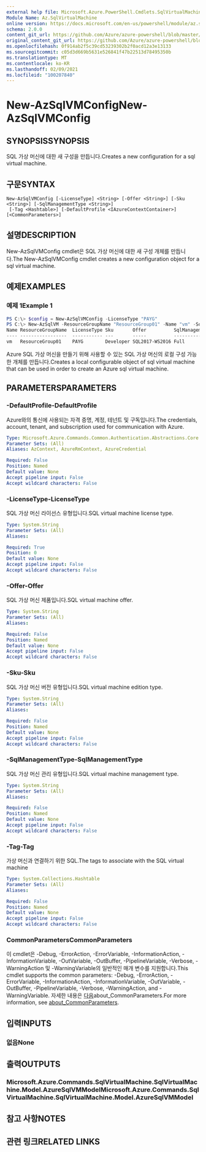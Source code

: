 ```yaml
---
external help file: Microsoft.Azure.PowerShell.Cmdlets.SqlVirtualMachine.dll-Help.xml
Module Name: Az.SqlVirtualMachine
online version: https://docs.microsoft.com/en-us/powershell/module/az.sqlvirtualmachine/new-azsqlvmconfig
schema: 2.0.0
content_git_url: https://github.com/Azure/azure-powershell/blob/master/src/SqlVirtualMachine/SqlVirtualMachine/help/New-AzSqlVMConfig.md
original_content_git_url: https://github.com/Azure/azure-powershell/blob/master/src/SqlVirtualMachine/SqlVirtualMachine/help/New-AzSqlVMConfig.md
ms.openlocfilehash: 0f914ab2f5c39cd53239302b2f0acd12a3e13133
ms.sourcegitcommit: c05d3d669b5631e526841f47b22513d78495350b
ms.translationtype: MT
ms.contentlocale: ko-KR
ms.lasthandoff: 02/09/2021
ms.locfileid: "100207840"
---
```

# <span data-ttu-id="92d67-101">New-AzSqlVMConfig</span><span class="sxs-lookup"><span data-stu-id="92d67-101">New-AzSqlVMConfig</span></span>

## <span data-ttu-id="92d67-102">SYNOPSIS</span><span class="sxs-lookup"><span data-stu-id="92d67-102">SYNOPSIS</span></span>
<span data-ttu-id="92d67-103">SQL 가상 머신에 대한 새 구성을 만듭니다.</span><span class="sxs-lookup"><span data-stu-id="92d67-103">Creates a new configuration for a sql virtual machine.</span></span>

## <span data-ttu-id="92d67-104">구문</span><span class="sxs-lookup"><span data-stu-id="92d67-104">SYNTAX</span></span>

```
New-AzSqlVMConfig [-LicenseType] <String> [-Offer <String>] [-Sku <String>] [-SqlManagementType <String>]
 [-Tag <Hashtable>] [-DefaultProfile <IAzureContextContainer>] [<CommonParameters>]
```

## <span data-ttu-id="92d67-105">설명</span><span class="sxs-lookup"><span data-stu-id="92d67-105">DESCRIPTION</span></span>
<span data-ttu-id="92d67-106">New-AzSqlVMConfig cmdlet은 SQL 가상 머신에 대한 새 구성 개체를 만듭니다.</span><span class="sxs-lookup"><span data-stu-id="92d67-106">The New-AzSqlVMConfig cmdlet creates a new configuration object for a sql virtual machine.</span></span>

## <span data-ttu-id="92d67-107">예제</span><span class="sxs-lookup"><span data-stu-id="92d67-107">EXAMPLES</span></span>

### <span data-ttu-id="92d67-108">예제 1</span><span class="sxs-lookup"><span data-stu-id="92d67-108">Example 1</span></span>
```powershell
PS C:\> $config = New-AzSqlVMConfig -LicenseType "PAYG"
PS C:\> New-AzSqlVM -ResourceGroupName "ResourceGroup01" -Name "vm" -SqlVM $config
Name ResourceGroupName  LicenseType Sku       Offer          SqlManagementType
---- -----------------  ----------- ---       -----          -----------------
vm   ResourceGroup01    PAYG        Developer SQL2017-WS2016 Full
```

<span data-ttu-id="92d67-109">Azure SQL 가상 머신을 만들기 위해 사용할 수 있는 SQL 가상 머신의 로컬 구성 가능한 개체를 만듭니다.</span><span class="sxs-lookup"><span data-stu-id="92d67-109">Creates a local configurable object of sql virtual machine that can be used in order to create an Azure sql virtual machine.</span></span>

## <span data-ttu-id="92d67-110">PARAMETERS</span><span class="sxs-lookup"><span data-stu-id="92d67-110">PARAMETERS</span></span>

### <span data-ttu-id="92d67-111">-DefaultProfile</span><span class="sxs-lookup"><span data-stu-id="92d67-111">-DefaultProfile</span></span>
<span data-ttu-id="92d67-112">Azure와의 통신에 사용되는 자격 증명, 계정, 테넌트 및 구독입니다.</span><span class="sxs-lookup"><span data-stu-id="92d67-112">The credentials, account, tenant, and subscription used for communication with Azure.</span></span>

```yaml
Type: Microsoft.Azure.Commands.Common.Authentication.Abstractions.Core.IAzureContextContainer
Parameter Sets: (All)
Aliases: AzContext, AzureRmContext, AzureCredential

Required: False
Position: Named
Default value: None
Accept pipeline input: False
Accept wildcard characters: False
```

### <span data-ttu-id="92d67-113">-LicenseType</span><span class="sxs-lookup"><span data-stu-id="92d67-113">-LicenseType</span></span>
<span data-ttu-id="92d67-114">SQL 가상 머신 라이선스 유형입니다.</span><span class="sxs-lookup"><span data-stu-id="92d67-114">SQL virtual machine license type.</span></span>

```yaml
Type: System.String
Parameter Sets: (All)
Aliases:

Required: True
Position: 0
Default value: None
Accept pipeline input: False
Accept wildcard characters: False
```

### <span data-ttu-id="92d67-115">-Offer</span><span class="sxs-lookup"><span data-stu-id="92d67-115">-Offer</span></span>
<span data-ttu-id="92d67-116">SQL 가상 머신 제품입니다.</span><span class="sxs-lookup"><span data-stu-id="92d67-116">SQL virtual machine offer.</span></span>

```yaml
Type: System.String
Parameter Sets: (All)
Aliases:

Required: False
Position: Named
Default value: None
Accept pipeline input: False
Accept wildcard characters: False
```

### <span data-ttu-id="92d67-117">-Sku</span><span class="sxs-lookup"><span data-stu-id="92d67-117">-Sku</span></span>
<span data-ttu-id="92d67-118">SQL 가상 머신 버전 유형입니다.</span><span class="sxs-lookup"><span data-stu-id="92d67-118">SQL virtual machine edition type.</span></span>

```yaml
Type: System.String
Parameter Sets: (All)
Aliases:

Required: False
Position: Named
Default value: None
Accept pipeline input: False
Accept wildcard characters: False
```

### <span data-ttu-id="92d67-119">-SqlManagementType</span><span class="sxs-lookup"><span data-stu-id="92d67-119">-SqlManagementType</span></span>
<span data-ttu-id="92d67-120">SQL 가상 머신 관리 유형입니다.</span><span class="sxs-lookup"><span data-stu-id="92d67-120">SQL virtual machine management type.</span></span>

```yaml
Type: System.String
Parameter Sets: (All)
Aliases:

Required: False
Position: Named
Default value: None
Accept pipeline input: False
Accept wildcard characters: False
```

### <span data-ttu-id="92d67-121">-Tag</span><span class="sxs-lookup"><span data-stu-id="92d67-121">-Tag</span></span>
<span data-ttu-id="92d67-122">가상 머신과 연결하기 위한 SQL.</span><span class="sxs-lookup"><span data-stu-id="92d67-122">The tags to associate with the SQL virtual machine</span></span>

```yaml
Type: System.Collections.Hashtable
Parameter Sets: (All)
Aliases:

Required: False
Position: Named
Default value: None
Accept pipeline input: False
Accept wildcard characters: False
```

### <span data-ttu-id="92d67-123">CommonParameters</span><span class="sxs-lookup"><span data-stu-id="92d67-123">CommonParameters</span></span>
<span data-ttu-id="92d67-124">이 cmdlet은 -Debug, -ErrorAction, -ErrorVariable, -InformationAction, -InformationVariable, -OutVariable, -OutBuffer, -PipelineVariable, -Verbose, -WarningAction 및 -WarningVariable의 일반적인 매개 변수를 지원합니다.</span><span class="sxs-lookup"><span data-stu-id="92d67-124">This cmdlet supports the common parameters: -Debug, -ErrorAction, -ErrorVariable, -InformationAction, -InformationVariable, -OutVariable, -OutBuffer, -PipelineVariable, -Verbose, -WarningAction, and -WarningVariable.</span></span> <span data-ttu-id="92d67-125">자세한 내용은 [다음](http://go.microsoft.com/fwlink/?LinkID=113216)about_CommonParameters.</span><span class="sxs-lookup"><span data-stu-id="92d67-125">For more information, see [about_CommonParameters](http://go.microsoft.com/fwlink/?LinkID=113216).</span></span>

## <span data-ttu-id="92d67-126">입력</span><span class="sxs-lookup"><span data-stu-id="92d67-126">INPUTS</span></span>

### <span data-ttu-id="92d67-127">없음</span><span class="sxs-lookup"><span data-stu-id="92d67-127">None</span></span>

## <span data-ttu-id="92d67-128">출력</span><span class="sxs-lookup"><span data-stu-id="92d67-128">OUTPUTS</span></span>

### <span data-ttu-id="92d67-129">Microsoft.Azure.Commands.SqlVirtualMachine.SqlVirtualMachine.Model.AzureSqlVMModel</span><span class="sxs-lookup"><span data-stu-id="92d67-129">Microsoft.Azure.Commands.SqlVirtualMachine.SqlVirtualMachine.Model.AzureSqlVMModel</span></span>

## <span data-ttu-id="92d67-130">참고 사항</span><span class="sxs-lookup"><span data-stu-id="92d67-130">NOTES</span></span>

## <span data-ttu-id="92d67-131">관련 링크</span><span class="sxs-lookup"><span data-stu-id="92d67-131">RELATED LINKS</span></span>
